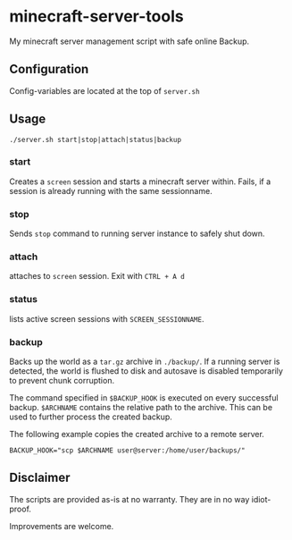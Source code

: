 # minecraft-server-tools

My minecraft server management script with safe online Backup.

## Configuration

Config-variables are located at the top of `server.sh`

## Usage

`./server.sh start|stop|attach|status|backup`

### start

Creates a `screen` session and starts a minecraft server within.
Fails, if a session is already running with the same sessionname.

### stop

Sends `stop` command to running server instance to safely shut down.

### attach

attaches to `screen` session. Exit with `CTRL + A d`

### status

lists active screen sessions with `SCREEN_SESSIONNAME`.

### backup

Backs up the world as a `tar.gz` archive in `./backup/`.
If a running server is detected,
the world is flushed to disk and autosave is disabled temporarily to prevent chunk corruption.

The command specified in `$BACKUP_HOOK` is
executed on every successful backup. `$ARCHNAME` contains the relative path to the archive.
This can be used to further process the created backup.

The following example copies the created archive to a remote server.

    BACKUP_HOOK="scp $ARCHNAME user@server:/home/user/backups/"

## Disclaimer

The scripts are provided as-is at no warranty.
They are in no way idiot-proof.

Improvements are welcome.
